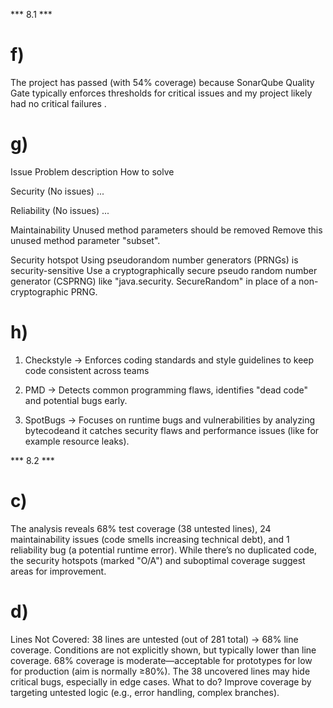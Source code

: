 *** 8.1 ***
# f)
The project has passed (with 54% coverage) because SonarQube Quality Gate typically enforces thresholds for critical issues and my project likely had no critical failures .

# g)

Issue               Problem description                                                         How to solve

Security            (No issues)                                                                 ...

Reliability         (No issues)                                                                 ...

Maintainability     Unused method parameters should be removed                                  Remove this unused method parameter "subset".

Security hotspot    Using pseudorandom number generators (PRNGs) is security-sensitive          Use a cryptographically secure pseudo random number generator (CSPRNG) like "java.security.
SecureRandom" in place of a non-cryptographic PRNG. 


# h)
1. Checkstyle -> Enforces coding standards and style guidelines to keep code consistent across teams 

2. PMD -> Detects common programming flaws, identifies "dead code" and potential bugs early.

3. SpotBugs -> Focuses on runtime bugs and vulnerabilities by analyzing bytecodeand it catches security flaws and performance issues (like for example resource leaks).

*** 8.2 ***

# c) 
The analysis reveals 68% test coverage (38 untested lines), 24 maintainability issues (code smells increasing technical debt), and 1 reliability bug (a potential runtime error). While there’s no duplicated code, the security hotspots (marked "O/A") and suboptimal coverage suggest areas for improvement. 

# d)
Lines Not Covered: 38 lines are untested (out of 281 total) -> 68% line coverage.
Conditions are not explicitly shown, but typically lower than line coverage.
68% coverage is moderate—acceptable for prototypes for low for production (aim is normally ≥80%).
The 38 uncovered lines may hide critical bugs, especially in edge cases.
What to do? Improve coverage by targeting untested logic (e.g., error handling, complex branches).

